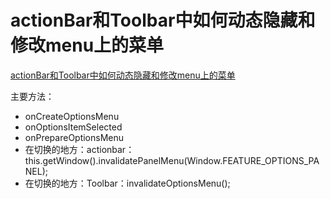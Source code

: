 # actionBar和Toolbar中如何动态隐藏和修改menu上的菜单

[actionBar和Toolbar中如何动态隐藏和修改menu上的菜单](http://blog.csdn.net/chenguang79/article/details/48826199)

主要方法：
- onCreateOptionsMenu
- onOptionsItemSelected
- onPrepareOptionsMenu
- 在切换的地方：actionbar：this.getWindow().invalidatePanelMenu(Window.FEATURE_OPTIONS_PANEL);
- 在切换的地方：Toolbar：invalidateOptionsMenu();